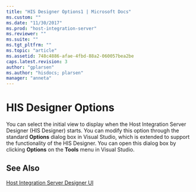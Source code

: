 ```yaml
---
title: "HIS Designer Options1 | Microsoft Docs"
ms.custom: ""
ms.date: "11/30/2017"
ms.prod: "host-integration-server"
ms.reviewer: ""
ms.suite: ""
ms.tgt_pltfrm: ""
ms.topic: "article"
ms.assetid: 748c4886-afae-4fbd-88a2-060057bea2be
caps.latest.revision: 3
author: "gplarsen"
ms.author: "hisdocs; plarsen"
manager: "anneta"
---
```

# HIS Designer Options
You can select the initial view to display when the Host Integration Server Designer (HIS Designer) starts. You can modify this option through the standard **Options** dialog box in Visual Studio, which is extended to support the functionality of the HIS Designer. You can open this dialog box by clicking **Options** on the **Tools** menu in Visual Studio.  
  
## See Also  
 [Host Integration Server Designer UI](../core/host-integration-server-designer-ui1.md)